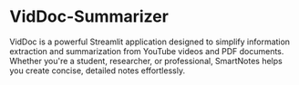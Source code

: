 # VidDoc-Summarizer
VidDoc  is a powerful Streamlit application designed to simplify information extraction and summarization from YouTube videos and PDF documents. Whether you're a student, researcher, or professional, SmartNotes helps you create concise, detailed notes effortlessly.
